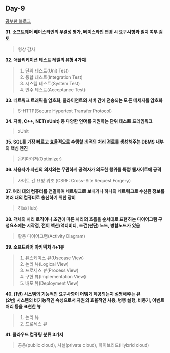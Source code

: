 ## Day-9

[공부한 블로그](https://starrykss.tistory.com/1849?category=636189)

__31. 소프트웨어 베이스라인의 무결성 평가, 베이스라인 변경 시 요구사항과 일치 여부 검토__
> 형상 감사

__32. 애플리케이션 테스트 레벨의 유형 4가지__
> 1. 단위 테스트(Unit Test)
> 2. 통합 테스트(Integration Test)
> 3. 시스템 테스트(System Test)
> 4. 인수 테스트(Acceptance Test)

__33. 네트워크 트래픽을 암호화, 클라이언트와 서버 간에 전송되는 모든 메세지를 암호화__
> S-HTTP(Secure Hypertext Transfer Protocol)

__34. 자바, C++, NET(nUnit) 등 다양한 언어를 지원하는 단위 테스트 프레임워크__
> xUnit

__35. SQL를 가장 빠르고 효율적으로 수행할 최적의 처리 경로를 생성해주는 DBMS 내부의 핵심 엔진__
> 옵티마이저(Optimizer)

__36. 사용자가 자신의 의지와는 무관하게 공격자가 의도한 행위를 특정 웹사이트에 공격__
> 사이트 간 요청 위조 (CSRF: Cross-Site Request Forgery)

__37. 여러 대의 컴퓨터를 연결하여 네트워크로 보내거나 하나의 네트워크로 수신된 정보를 여러 대의 컴퓨터로 송신하기 위한 장비__
> 허브(Hub)

__38. 객체의 처리 로직이나 조건에 따른 처리의 흐름을 순서대로 표현하는 다이어그램   구성요소에는 시작점, 전이 액션/액티비티, 조건(판단) 노드, 병합노드가 있음__
> 활동 다이어그램(Activity Diagram)

__39. 소프트웨어 아키텍처 4+1뷰__
> 1. 유스케이스 뷰(Usecase View)
> 2. 논리 뷰(Logical View)
> 3. 프로세스 뷰(Process View)
> 4. 구현 뷰(Implementation View)
> 5. 배포 뷰(Deployment View)

__40. (1번) 시스템의 기능적인 요구사항이 어떻게 제공되는지 설명해주는 뷰   
(2번) 시스템의 비기능적인 속성으로서 자원의 효율적인 사용, 병행 실행, 비동기, 이벤트 처리 등을 표현한 뷰__
> 1. 논리 뷰
> 2. 프로세스 뷰

__41. 클라우드 컴퓨팅 분류 3가지__
> 공용(public cloud), 사설(private cloud), 하이브리드(Hybrid cloud)